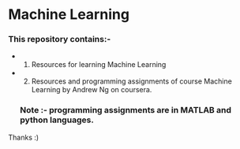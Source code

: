 # Machine Learning

### This repository contains:-
* 1. Resources for learning Machine Learning
* 2. Resources and programming assignments of course Machine Learning by Andrew Ng on coursera.
  ### Note :- programming assignments are in MATLAB and python languages.
     
Thanks :)